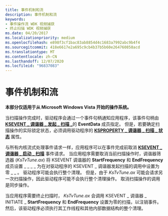 ```yaml
---
title: 事件机制和流
description: 事件机制和流
keywords:
- 事件操作流 WDK 视频捕获
- 终止扫描 WDK 视频捕获
ms.date: 04/20/2017
ms.localizationpriority: medium
ms.openlocfilehash: e898f3cf1bac83ab8854d4c1683a7992abc9b4f4
ms.sourcegitcommit: 418e6617e2a695c9cb4b37b5b60e264760858acd
ms.translationtype: MT
ms.contentlocale: zh-CN
ms.lasthandoff: 12/07/2020
ms.locfileid: "96837083"
---
```

# <a name="event-mechanism-and-flow"></a>事件机制和流


**本部分仅适用于从 Microsoft Windows Vista 开始的操作系统。**

当扫描操作完成时，驱动程序会通过一个事件句柄通知应用程序，该事件句柄由 [**KSEVENT \_ 调谐器 \_ 发起 \_ 扫描 \_**](/windows-hardware/drivers/ddi/ksmedia/ns-ksmedia-ksevent_tuner_initiate_scan_s)的 **EventData** 成员指定。 但是，若要确定扫描操作的实际锁定状态，必须调用驱动程序的 [**KSPROPERTY \_ 调谐器 \_ 扫描 \_ 状态**](./ksproperty-tuner-scan-status.md) 属性。

与所有内核流式处理事件请求一样，应用程序可以在事件完成前取消 [**KSEVENT \_ 调谐器 \_ 启动 \_ 扫描**](./ksevent-tuner-initiate-scan.md) 事件请求。 当应用程序需要取消当前扫描操作时，调谐器筛选器 (*KsTvTune.ax*) 将 KSEVENT 调谐器的 **StartFrequency** 和 **EndFrequency** 成员设置 \_ \_ \_ \_ 为在对驱动程序的 KSEVENT \_ 调谐器发起扫描的调用中设置为零 \_ \_ 。 驱动程序可能会执行整个清理。 但是，由于 *KsTvTune.ax* 可能会请求另一次扫描操作，因此驱动程序可能不会执行整个清理操作。 取消扫描操作的调用是同步操作。

当应用程序需要终止扫描时， *KsTvTune.ax* 会调用 KSEVENT \_ 调谐器 \_ INITIATE \_ **StartFrequency** 和 **EndFrequency** 设置为零的扫描，以注销事件。 然后，该驱动程序必须执行其工作线程和其他内部数据结构的整个清理。

 

